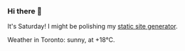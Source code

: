 ### Hi there :wave:

It's Saturday! I might be polishing my [static site generator](https://github.com/bewuethr/pandoc-bash-blog).

Weather in Toronto: sunny, at +18°C.
